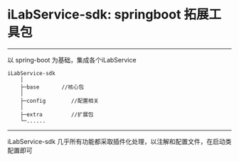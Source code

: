 iLabService-sdk: springboot 拓展工具包
=====

------

以 spring-boot 为基础，集成各个iLabService

	iLabService-sdk
		│
		├─base   	 //核心包
		│
		├─config        //配置相关
		│
		├─extra         //扩展包
		└─......
		
------  



iLabService-sdk 几乎所有功能都采取插件化处理，以注解和配置文件，在启动类配置即可


